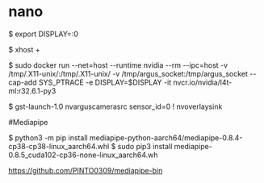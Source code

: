 # nano

$ export DISPLAY=:0

$ xhost +

$ sudo docker run --net=host --runtime nvidia --rm --ipc=host -v /tmp/.X11-unix/:/tmp/.X11-unix/ -v /tmp/argus_socket:/tmp/argus_socket --cap-add SYS_PTRACE -e DISPLAY=$DISPLAY -it nvcr.io/nvidia/l4t-ml:r32.6.1-py3

$ gst-launch-1.0 nvarguscamerasrc sensor_id=0 ! nvoverlaysink


#Mediapipe

$ python3 -m pip install mediapipe-python-aarch64/mediapipe-0.8.4-cp38-cp38-linux_aarch64.whl
$ sudo pip3 install mediapipe-0.8.5_cuda102-cp36-none-linux_aarch64.wh

https://github.com/PINTO0309/mediapipe-bin
